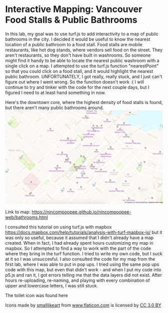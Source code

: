 # Interactive Mapping: Vancouver Food Stalls & Public Bathrooms

In this lab, my goal was to use turf.js to add interactivity to a map of public bathrooms in the city. I decided it would be useful to know the nearest location of a public bathroom to a food stall. Food stalls are mobile restaurants, like hot dog stands, where vendors sell food on the street. They aren't restaurants, so they don't have built in washrooms. So someone might find it handy to be able to locate the nearest public washroom with a single click on a map. I attempted to use the turf.js function "nearestPoint" so that you could click on a food stall, and it would highlight the nearest public bathroom. UNFORTUNATELY, I got really, really stuck, and I just can't figure out where I went wrong. So the function doesn't work :( I will continue to try and tinker with the code for the next couple days, but I figured I need to at least hand something in now.

Here's the downtown core, where the highest density of food stalls is found, but there aren't many public bathrooms around.
![alt text](https://github.com/nincompoopee/Interactive-Mapping/blob/master/Screen%20Shot%20bathroomsmap.png)

Link to map: https://nincompoopee.github.io/nincompoopee-web/bathrooms.html

I consulted this tutorial on using turf.js with mapbox https://docs.mapbox.com/help/tutorials/analysis-with-turf-mapbox-js/ but it was only so useful, because it assumed that I didn't already have a map created. When in fact, I had already spent hours customizing my map in mapbox. So I attempted to find a way to work with the part of the code where they bring in the turf function. I tried to write my own code, but I suck at it so I was unsuccesful. I also consulted the code for my map from the first lab, where I was able to put in pop ups. I tried using the same pop ups code with this map, but even that didn't work - and when I put my code into p5.js and ran it, I got errors telling me that the data layers did not exist. After hours re-uploading, re-naming, and playing with every combination of upper and lowercase letters, I was still stuck. 

The toilet icon was found here <div>Icons made by <a href="https://www.flaticon.com/authors/smalllikeart" title="smalllikeart">smalllikeart</a> from <a href="https://www.flaticon.com/" 			    title="Flaticon">www.flaticon.com</a> is licensed by <a href="http://creativecommons.org/licenses/by/3.0/" 			    title="Creative Commons BY 3.0" target="_blank">CC 3.0 BY</a></div>
